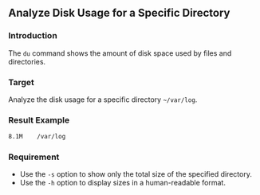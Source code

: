 ## Analyze Disk Usage for a Specific Directory

### Introduction

The `du` command shows the amount of disk space used by files and directories.

### Target

Analyze the disk usage for a specific directory `~/var/log`.

### Result Example

```bash
8.1M    /var/log
```

### Requirement

- Use the `-s` option to show only the total size of the specified directory.
- Use the `-h` option to display sizes in a human-readable format.
